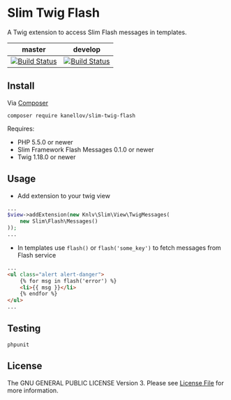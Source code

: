 # Slim Twig Flash
A Twig extension to access Slim Flash messages in templates.

| **master** | **develop**  |
|------------|--------------|
| [![Build Status](https://travis-ci.org/kanellov/slim-twig-flash.svg?branch=master)](https://travis-ci.org/kanellov/slim-twig-flash) | [![Build Status](https://travis-ci.org/kanellov/slim-twig-flash.svg?branch=develop)](https://travis-ci.org/kanellov/slim-twig-flash) |

## Install

Via [Composer](https://getcomposer.org/)

``` terminal
composer require kanellov/slim-twig-flash
```

Requires:

- PHP 5.5.0 or newer
- Slim Framework Flash Messages 0.1.0 or newer
- Twig 1.18.0 or newer

## Usage

- Add extension to your twig view

``` php
...
$view->addExtension(new Knlv\Slim\View\TwigMessages(
    new Slim\Flash\Messages()
));
...
```

- In templates use `flash()` or `flash('some_key')` to fetch messages from Flash service

``` html
...
<ul class="alert alert-danger">
    {% for msg in flash('error') %}
    <li>{{ msg }}</li>
    {% endfor %}
</ul>
...
```

## Testing

``` terminal
phpunit
```

## License
The GNU GENERAL PUBLIC LICENSE Version 3. Please see [License File](LICENSE) for more information.